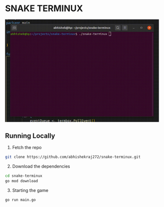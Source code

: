 # SNAKE TERMINUX

![Snake Game Demo Gif](https://github.com/abhishekraj272/snake-terminux/blob/main/static/snake-demo.gif?raw=true)

## Running Locally

1. Fetch the repo
```bash
git clone https://github.com/abhishekraj272/snake-terminux.git
```

2. Download the dependencies
```bash
cd snake-terminux
go mod download
```

3. Starting the game
```bash
go run main.go
```